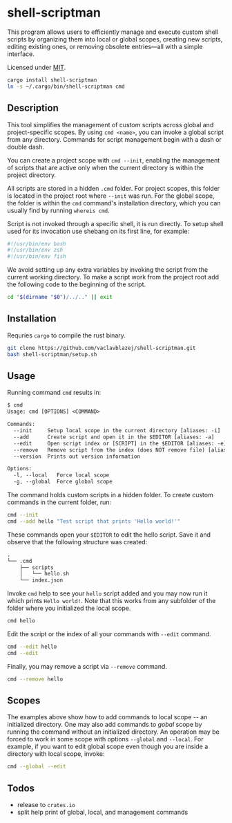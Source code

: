 # shell-scriptman

This program allows users to efficiently manage and execute custom shell scripts by organizing them into local or global scopes, creating new scripts, editing existing ones, or removing obsolete entries—all with a simple interface.

Licensed under [MIT](./LICENSE).

```sh
cargo install shell-scriptman
ln -s ~/.cargo/bin/shell-scriptman cmd
```

## Description

This tool simplifies the management of custom scripts across global and project-specific scopes.
By using `cmd <name>`, you can invoke a global script from any directory.
Commands for script management begin with a dash or double dash.

You can create a project scope with `cmd --init`, enabling the management of scripts that are active only when the current directory is within the project directory.

All scripts are stored in a hidden `.cmd` folder.
For project scopes, this folder is located in the project root where `--init` was run.
For the global scope, the folder is within the `cmd` command's installation directory, which you can usually find by running `whereis cmd`.

Script is not invoked through a specific shell, it is run directly.
To setup shell used for its invocation use shebang on its first line, for example:

```sh
#!/usr/bin/env bash
#!/usr/bin/env zsh
#!/usr/bin/env fish
```

We avoid setting up any extra variables by invoking the script from the current working directory.
To make a script work from the project root add the following code to the beginning of the script.

```sh
cd "$(dirname "$0")/../.." || exit
```

## Installation

Requries `cargo` to compile the rust binary.

```sh
git clone https://github.com/vaclavblazej/shell-scriptman.git
bash shell-scriptman/setup.sh
```

## Usage

Running command `cmd` results in:

```txt
$ cmd
Usage: cmd [OPTIONS] <COMMAND>

Commands:
  --init     Setup local scope in the current directory [aliases: -i]
  --add      Create script and open it in the $EDITOR [aliases: -a]
  --edit     Open script index or [SCRIPT] in the $EDITOR [aliases: -e]
  --remove   Remove script from the index (does NOT remove file) [aliases: -r]
  --version  Prints out version information

Options:
  -l, --local   Force local scope
  -g, --global  Force global scope
```

The command holds custom scripts in a hidden folder.
To create custom commands in the current folder, run:

```sh
cmd --init
cmd --add hello "Test script that prints 'Hello world!'"
```

These commands open your `$EDITOR` to edit the hello script.
Save it and observe that the following structure was created:

```txt
.
└── .cmd
    ├── scripts
    │   └── hello.sh
    └── index.json
```

Invoke `cmd` help to see your `hello` script added and you may now run it which prints `Hello world!`.
Note that this works from any subfolder of the folder where you initialized the local scope.

```sh
cmd hello
```

Edit the script or the index of all your commands with `--edit` command.

```sh
cmd --edit hello
cmd --edit
```

Finally, you may remove a script via `--remove` command.

```sh
cmd --remove hello
```

## Scopes

The examples above show how to add commands to local scope -- an initialized directory.
One may also add commands to *gobal* scope by running the command without an initialized directory.
An operation may be forced to work in some scope with options `--global` and `--local`.
For example, if you want to edit global scope even though you are inside a directory with local scope, invoke:

```sh
cmd --global --edit
```

## Todos

* release to `crates.io`
* split help print of global, local, and management commands
